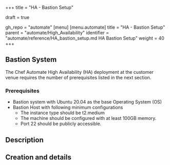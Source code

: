 +++
title = "HA - Bastion Setup"

draft = true

gh_repo = "automate"
[menu]
  [menu.automate]
    title = "HA - Bastion Setup"
    parent = "automate/High_Availability"
    identifier = "automate/reference/HA_bastion_setup.md HA Bastion Setup"
    weight = 40
+++

## Bastion System

The Chef Automate High Availability (HA) deployment at the customer venue requires the number of prerequisites listed in the next section.

### Prerequisites

- Bastion system with Ubuntu 20.04 as the base Operating System (OS)
- Bastion Host with following minimum configurations
  - The instance type should be t2.medium
  - The machine should be configured with at least 100GB memory.
  - Port 22 should be publicly accessible.

## Description

## Creation and details